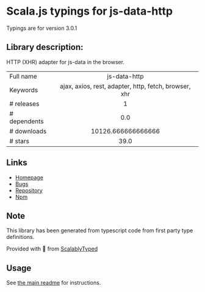 
# Scala.js typings for js-data-http

Typings are for version 3.0.1

## Library description:
HTTP (XHR) adapter for js-data in the browser.

|                    |                 |
| ------------------ | :-------------: |
| Full name          | js-data-http |
| Keywords           | ajax, axios, rest, adapter, http, fetch, browser, xhr |
| # releases         | 1 |
| # dependents       | 0.0 |
| # downloads        | 10126.666666666666 |
| # stars            | 39.0 |

## Links
- [Homepage](https://github.com/js-data/js-data-http)
- [Bugs](https://github.com/js-data/js-data-http/issues)
- [Repository](https://github.com/js-data/js-data-http)
- [Npm](https://www.npmjs.com/package/js-data-http)
    


## Note
This library has been generated from typescript code from first party type definitions.

Provided with :purple_heart: from [ScalablyTyped](https://github.com/oyvindberg/ScalablyTyped)

## Usage
See [the main readme](../../readme.md) for instructions.


